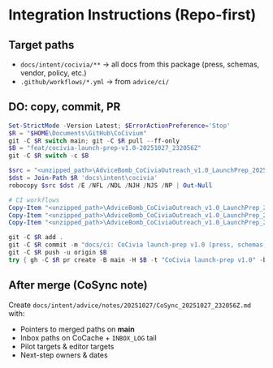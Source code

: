 # Integration Instructions (Repo-first)

## Target paths
- `docs/intent/cocivia/**` → all docs from this package (press, schemas, vendor, policy, etc.)
- `.github/workflows/*.yml` → from `advice/ci/`

## DO: copy, commit, PR
```powershell
Set-StrictMode -Version Latest; $ErrorActionPreference='Stop'
$R = "$HOME\Documents\GitHub\CoCivium"
git -C $R switch main; git -C $R pull --ff-only
$B = "feat/cocivia-launch-prep-v1.0-20251027_232056Z"
git -C $R switch -c $B

$src = "<unzipped_path>\AdviceBomb_CoCiviaOutreach_v1.0_LaunchPrep_20251027_232056Z\advice"
$dst = Join-Path $R 'docs\intent\cocivia'
robocopy $src $dst /E /NFL /NDL /NJH /NJS /NP | Out-Null

# CI workflows
Copy-Item "<unzipped_path>\AdviceBomb_CoCiviaOutreach_v1.0_LaunchPrep_20251027_232056Z\advice\ci\cocivia-validate.yml" (Join-Path $R ".github\workflows\cocivia-validate.yml") -Force
Copy-Item "<unzipped_path>\AdviceBomb_CoCiviaOutreach_v1.0_LaunchPrep_20251027_232056Z\advice\ci\cocivia-freshness.yml" (Join-Path $R ".github\workflows\cocivia-freshness.yml") -Force
Copy-Item "<unzipped_path>\AdviceBomb_CoCiviaOutreach_v1.0_LaunchPrep_20251027_232056Z\advice\ci\cocivia-scorer.yml" (Join-Path $R ".github\workflows\cocivia-scorer.yml") -Force

git -C $R add .
git -C $R commit -m "docs/ci: CoCivia launch-prep v1.0 (press, schemas, procurement, vendor ratings, policy maps, CI)"
git -C $R push -u origin $B
try { gh -C $R pr create -B main -H $B -t "CoCivia launch-prep v1.0" -b "Press kit, governance, procurement pack, vendor ratings, policy maps, CI pipelines" } catch {}
```

## After merge (CoSync note)
Create `docs/intent/advice/notes/20251027/CoSync_20251027_232056Z.md` with:
- Pointers to merged paths on **main**
- Inbox paths on CoCache + `INBOX_LOG` tail
- Pilot targets & editor targets
- Next-step owners & dates
